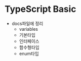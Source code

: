 # TypeScript Basic

-   docs파일에 정리
    -   variables
    -   기본타입
    -   인터페이스
    -   함수형타입
    -   enum타입
